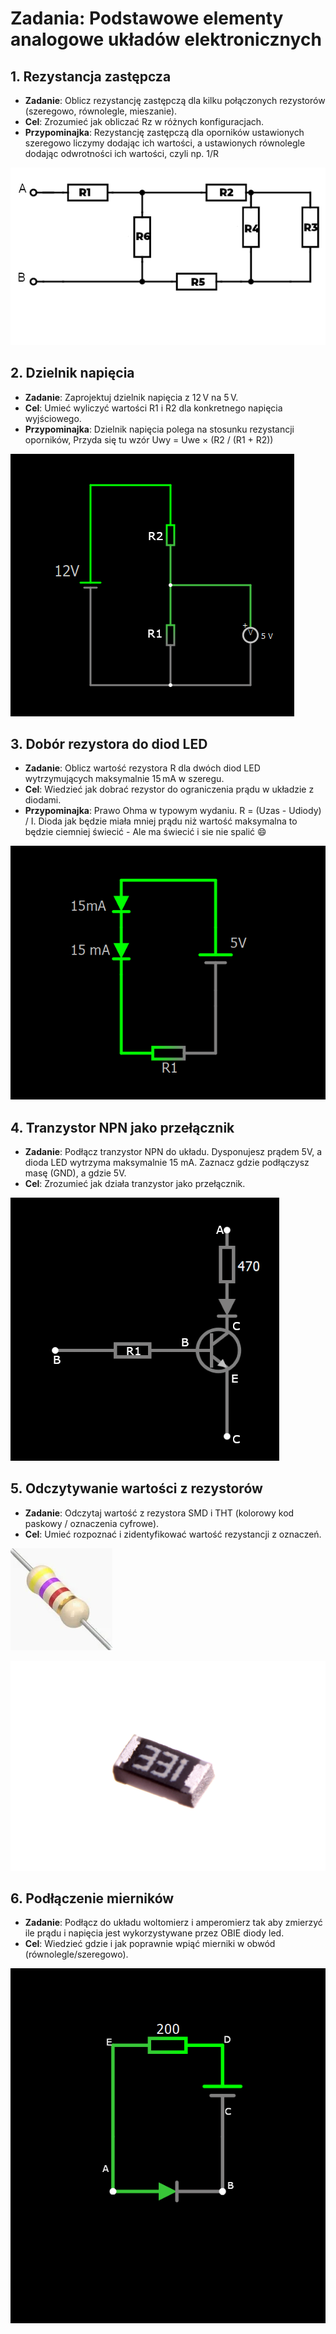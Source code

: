 # Zadania: Podstawowe elementy analogowe układów elektronicznych

## 1. Rezystancja zastępcza
- **Zadanie**: Oblicz rezystancję zastępczą dla kilku połączonych rezystorów (szeregowo, równolegle, mieszanie).
- **Cel**: Zrozumieć jak obliczać Rz w różnych konfiguracjach.
- **Przypominajka**: Rezystancję zastępczą dla oporników ustawionych szeregowo liczymy dodając ich wartości, a ustawionych równolegle dodając odwrotności ich wartości, czyli np. 1/R 

![Zadanie 1](Zadanie%201/zadanie1.png)


## 2. Dzielnik napięcia
- **Zadanie**: Zaprojektuj dzielnik napięcia z 12 V na 5 V.
- **Cel**: Umieć wyliczyć wartości R1 i R2 dla konkretnego napięcia wyjściowego.
- **Przypominajka**: Dzielnik napięcia polega na stosunku rezystancji oporników, Przyda się tu wzór Uwy = Uwe × (R2 / (R1 + R2))

![Zadanie 2](Zadanie%202/zadanie2.png)

## 3. Dobór rezystora do diod LED
- **Zadanie**: Oblicz wartość rezystora R dla dwóch diod LED wytrzymujących maksymalnie 15 mA w szeregu.
- **Cel**: Wiedzieć jak dobrać rezystor do ograniczenia prądu w układzie z diodami.
- **Przypominajka**:  Prawo Ohma w typowym wydaniu. R = (Uzas - Udiody) / I. Dioda jak będzie miała mniej prądu niż wartość maksymalna to będzie ciemniej świecić - Ale ma świecić i sie nie spalić :smile:

![Zadanie 3](Zadanie%203/zadanie3.png)

## 4. Tranzystor NPN jako przełącznik
- **Zadanie**: Podłącz tranzystor NPN do układu. Dysponujesz prądem 5V, a dioda LED wytrzyma maksymalnie 15 mA. Zaznacz gdzie podłączysz masę (GND), a gdzie 5V.
- **Cel**: Zrozumieć jak działa tranzystor jako przełącznik.

![Zadanie 4](Zadanie%204/zadanie4.png)

## 5. Odczytywanie wartości z rezystorów
- **Zadanie**: Odczytaj wartość z rezystora SMD i THT (kolorowy kod paskowy / oznaczenia cyfrowe).
- **Cel**: Umieć rozpoznać i zidentyfikować wartość rezystancji z oznaczeń.

![Zadanie 5 THT](Zadanie%205/zadanie5_THT.webp)

![Zadanie 5 SMD](Zadanie%205/zadanie5_SMD.jpg)

## 6. Podłączenie mierników
- **Zadanie**: Podłącz do układu woltomierz i amperomierz tak aby zmierzyć ile prądu i napięcia jest wykorzystywane przez OBIE diody led.
- **Cel**: Wiedzieć gdzie i jak poprawnie wpiąć mierniki w obwód (równolegle/szeregowo).

![Zadanie 6](Zadanie%206/zadanie6.png)
